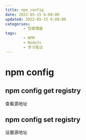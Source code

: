 ```yaml
---
title: npm config
date: 2022-05-15 6:00:00
updated: 2022-05-15 6:00:00
categories:
        - 包管理器
tags:
        - NPM 
        - NodeJs
        - 学习笔记
---
```


# npm config

## npm config get registry

查看源地址

## npm config set registry

设置源地址



